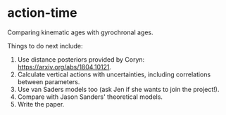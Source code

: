 # action-time
Comparing kinematic ages with gyrochronal ages.

Things to do next include:
1. Use distance posteriors provided by Coryn:
https://arxiv.org/abs/1804.10121.
2. Calculate vertical actions with uncertainties, including correlations between parameters.
3. Use van Saders models too (ask Jen if she wants to join the project!).
4. Compare with Jason Sanders' theoretical models.
5. Write the paper.
